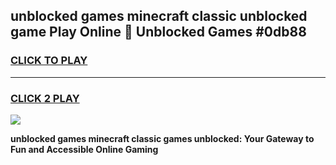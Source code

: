 
## unblocked games minecraft classic unblocked game Play Online 👋 Unblocked Games #0db88
<h3>
<a href="https://premium.freeplayer.one?title=unblocked_games_minecraft_classic&ref=21F">CLICK TO PLAY</a></h3>
<hr>

<h3>
<a href="https://premium.freeplayer.one?title=unblocked_games_minecraft_classic&ref=21F">CLICK 2 PLAY</a>
  
</h3>

<a href="https://premium.freeplayer.one?title=unblocked_games_minecraft_classic&ref=21F/"><img src="https://clearcache.store/games.png"></a>


**unblocked games minecraft classic games unblocked: Your Gateway to Fun and Accessible Online Gaming**
